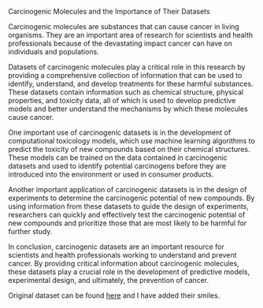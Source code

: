 Carcinogenic Molecules and the Importance of Their Datasets

Carcinogenic molecules are substances that can cause cancer in living organisms. They are an important area of research for scientists and health professionals because of the devastating impact cancer can have on individuals and populations.

Datasets of carcinogenic molecules play a critical role in this research by providing a comprehensive collection of information that can be used to identify, understand, and develop treatments for these harmful substances. These datasets contain information such as chemical structure, physical properties, and toxicity data, all of which is used to develop predictive models and better understand the mechanisms by which these molecules cause cancer.

One important use of carcinogenic datasets is in the development of computational toxicology models, which use machine learning algorithms to predict the toxicity of new compounds based on their chemical structures. These models can be trained on the data contained in carcinogenic datasets and used to identify potential carcinogens before they are introduced into the environment or used in consumer products.

Another important application of carcinogenic datasets is in the design of experiments to determine the carcinogenic potential of new compounds. By using information from these datasets to guide the design of experiments, researchers can quickly and effectively test the carcinogenic potential of new compounds and prioritize those that are most likely to be harmful for further study.

In conclusion, carcinogenic datasets are an important resource for scientists and health professionals working to understand and prevent cancer. By providing critical information about carcinogenic molecules, these datasets play a crucial role in the development of predictive models, experimental design, and ultimately, the prevention of cancer.

Original dataset can be found [here](https://www.nlm.nih.gov/databases/download/ccris.html) and I have added their smiles.